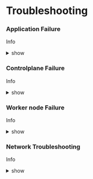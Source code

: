 # Troubleshooting

### Application Failure

Info

<details><summary>show</summary>
<p>
  
```bash
k logs webapp-1
```

</p>
</details>


### Controlplane Failure

Info

<details><summary>show</summary>
<p>
  
```bash
k logs webapp-1
```

</p>
</details>


### Worker node Failure

Info

<details><summary>show</summary>
<p>
  
```bash
k logs webapp-1
```

</p>
</details>

### Network Troubleshooting

Info

<details><summary>show</summary>
<p>
  
```bash
k logs webapp-1
```

</p>
</details>
